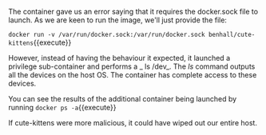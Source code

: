 The container gave us an error saying that it requires the docker.sock file to launch. As we are keen to run the image, we'll just provide the file:

`docker run -v /var/run/docker.sock:/var/run/docker.sock benhall/cute-kittens`{{execute}}

However, instead of having the behaviour it expected, it launched a privilege sub-container and performs a _ ls /dev_. The _ls_ command outputs all the devices on the host OS. The container has complete access to these devices.

You can see the results of the additional container being launched by running `docker ps -a`{{execute}}

If cute-kittens were more malicious, it could have wiped out our entire host. 